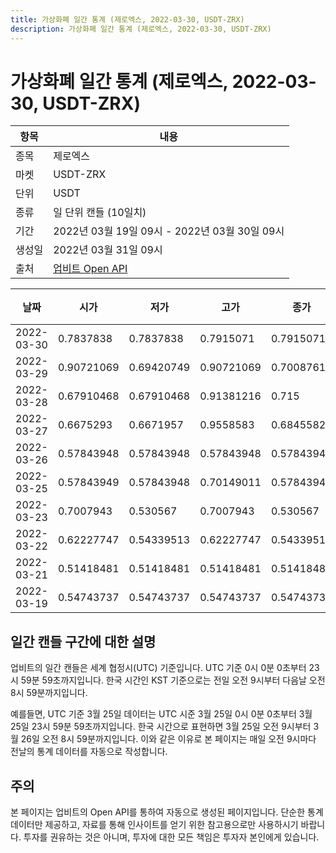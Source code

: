 ```yaml
---
title: 가상화폐 일간 통계 (제로엑스, 2022-03-30, USDT-ZRX)
description: 가상화폐 일간 통계 (제로엑스, 2022-03-30, USDT-ZRX)
---
```



가상화폐 일간 통계 (제로엑스, 2022-03-30, USDT-ZRX)
===

|항목|내용|
|--|--|
|종목|제로엑스|
|마켓|USDT-ZRX|
|단위|USDT|
|종류|일 단위 캔들 (10일치)|
|기간|2022년 03월 19일 09시 - 2022년 03월 30일 09시|
|생성일|2022년 03월 31일 09시|
|출처|[업비트 Open API](https://docs.upbit.com)|


|날짜|시가|저가|고가|종가|비고|
|--|--|--|--|--|--|
|2022-03-30|0.7837838|0.7837838|0.7915071|0.7915071|    |
|2022-03-29|0.90721069|0.69420749|0.90721069|0.70087612|    |
|2022-03-28|0.67910468|0.67910468|0.91381216|0.715|    |
|2022-03-27|0.6675293|0.6671957|0.9558583|0.68455827|    |
|2022-03-26|0.57843948|0.57843948|0.57843948|0.57843948|    |
|2022-03-25|0.57843949|0.57843948|0.70149011|0.57843948|    |
|2022-03-23|0.7007943|0.530567|0.7007943|0.530567|    |
|2022-03-22|0.62227747|0.54339513|0.62227747|0.54339513|    |
|2022-03-21|0.51418481|0.51418481|0.51418481|0.51418481|    |
|2022-03-19|0.54743737|0.54743737|0.54743737|0.54743737|    |


일간 캔들 구간에 대한 설명
---


업비트의 일간 캔들은 세계 협정시(UTC) 기준입니다. 
UTC 기준 0시 0분 0초부터 23시 59분 59초까지입니다. 
한국 시간인 KST 기준으로는 전일 오전 9시부터 다음날 오전 8시 59분까지입니다. 


예를들면, UTC 기준 3월 25일 데이터는 UTC 시준 3월 25일 0시 0분 0초부터 3월 25일 23시 59분 59초까지입니다. 
한국 시간으로 표현하면 3월 25일 오전 9시부터 3월 26일 오전 8시 59분까지입니다. 
이와 같은 이유로 본 페이지는 매일 오전 9시마다 전날의 통계 데이터를 자동으로 작성합니다. 


주의
---


본 페이지는 업비트의 Open API를 통하여 자동으로 생성된 페이지입니다. 
단순한 통계 데이터만 제공하고, 자료를 통해 인사이트를 얻기 위한 참고용으로만 사용하시기 바랍니다. 
투자를 권유하는 것은 아니며, 투자에 대한 모든 책임은 투자자 본인에게 있습니다. 
